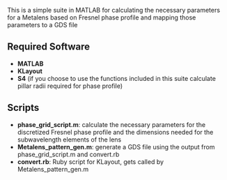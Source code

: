 This is a simple suite in MATLAB for calculating the necessary parameters for a Metalens based on Fresnel phase profile and mapping those parameters to a GDS file

## Required Software

-	**MATLAB**
-	**KLayout**
-	**S4** (if you choose to use the functions included in this suite calculate pillar radii required for phase profile)

## Scripts

-	**phase\_grid\_script.m**: calculate the necessary parameters for the discretized Fresnel phase profile and the dimensions needed for the subwavelength elements of the lens
-	**Metalens\_pattern\_gen.m**: generate a GDS file using the output from phase\_grid\_script.m and convert.rb
-	**convert.rb**: Ruby script for KLayout, gets called by Metalens\_pattern\_gen.m